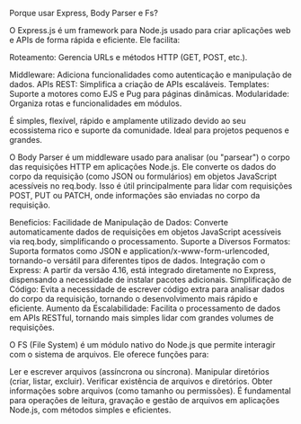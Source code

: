 Porque usar Express, Body Parser e Fs? 

O Express.js é um framework para Node.js usado para criar aplicações web e APIs de forma rápida e eficiente. 
Ele facilita:

Roteamento: Gerencia URLs e métodos HTTP (GET, POST, etc.).

Middleware: Adiciona funcionalidades como autenticação e manipulação de dados.
APIs REST: Simplifica a criação de APIs escaláveis.
Templates: Suporte a motores como EJS e Pug para páginas dinâmicas.
Modularidade: Organiza rotas e funcionalidades em módulos.

É simples, flexível, rápido e amplamente utilizado devido ao seu ecossistema rico e suporte da comunidade. Ideal para projetos pequenos e grandes.

O Body Parser é um middleware usado para analisar (ou "parsear") o corpo das requisições HTTP em aplicações Node.js. Ele converte os dados do corpo da requisição (como JSON ou formulários) em objetos JavaScript acessíveis no req.body. Isso é útil principalmente para lidar com requisições POST, PUT ou PATCH, onde informações são enviadas no corpo da requisição.

Beneficios:
Facilidade de Manipulação de Dados: Converte automaticamente dados de requisições em objetos JavaScript acessíveis via req.body, simplificando o processamento.
Suporte a Diversos Formatos: Suporta formatos como JSON e application/x-www-form-urlencoded, tornando-o versátil para diferentes tipos de dados.
Integração com o Express: A partir da versão 4.16, está integrado diretamente no Express, dispensando a necessidade de instalar pacotes adicionais.
Simplificação de Código: Evita a necessidade de escrever código extra para analisar dados do corpo da requisição, tornando o desenvolvimento mais rápido e eficiente.
Aumento da Escalabilidade: Facilita o processamento de dados em APIs RESTful, tornando mais simples lidar com grandes volumes de requisições.

O FS (File System) é um módulo nativo do Node.js que permite interagir com o sistema de arquivos. Ele oferece funções para:

Ler e escrever arquivos (assíncrona ou síncrona).
Manipular diretórios (criar, listar, excluir).
Verificar existência de arquivos e diretórios.
Obter informações sobre arquivos (como tamanho ou permissões).
É fundamental para operações de leitura, gravação e gestão de arquivos em aplicações Node.js, com métodos simples e eficientes.
